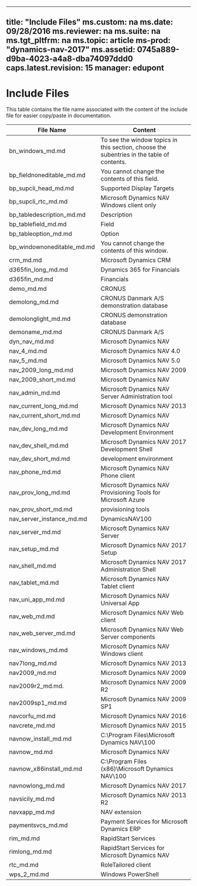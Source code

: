 
---
title: "Include Files"
ms.custom: na
ms.date: 09/28/2016
ms.reviewer: na
ms.suite: na
ms.tgt_pltfrm: na
ms.topic: article
ms-prod: "dynamics-nav-2017"
ms.assetid: 0745a889-d9ba-4023-a4a8-dba74097ddd0
caps.latest.revision: 15
manager: edupont
---

# Include Files

This table contains the file name associated with the content of the include file for easier copy/paste in documentation.

|File Name   |Content  |
|------------|---------|
|bn_windows_md.md|To see the window topics in this section, choose the subentries in the table of contents.|
|bp_fieldnoneditable_md.md|You cannot change the contents of this field.|
|bp_supcli_head_md.md|Supported Display Targets|
|bp_supcli_rtc_md.md|Microsoft Dynamics NAV Windows client only|
|bp_tabledescription_md.md|Description| 
|bp_tablefield_md.md|Field|
|bp_tableoption_md.md|Option|
|bp_windownoneditable_md.md|You cannot change the contents of this window.|
|crm_md.md|Microsoft Dynamics CRM|
|d365fin_long_md.md|Dynamics 365 for Financials|
|d365fin_md.md|Financials|
|demo_md.md|CRONUS|
|demolong_md.md|CRONUS Danmark A/S demonstration database|
|demolonglight_md.md|CRONUS demonstration database|
|demoname_md.md|CRONUS Danmark A/S|
|dyn_nav_md.md|Microsoft Dynamics NAV|
|nav_4_md.md|Microsoft Dynamics NAV 4.0|
|nav_5_md.md|Microsoft Dynamics NAV 5.0|
|nav_2009_long_md.md|Microsoft Dynamics NAV 2009|
|nav_2009_short_md.md|Microsoft Dynamics NAV|
|nav_admin_md.md|Microsoft Dynamics NAV Server Administration tool|
|nav_current_long_md.md|Microsoft Dynamics NAV 2013|
|nav_current_short_md.md|Microsoft Dynamics NAV|
|nav_dev_long_md.md|Microsoft Dynamics NAV Development Environment|
|nav_dev_shell_md.md|Microsoft Dynamics NAV 2017 Development Shell|
|nav_dev_short_md.md|development environment|
|nav_phone_md.md|Microsoft Dynamics NAV Phone client|
|nav_prov_long_md.md|Microsoft Dynamics NAV Provisioning Tools for Microsoft Azure|
|nav_prov_short_md.md|provisioning tools|
|nav_server_instance_md.md|DynamicsNAV100|
|nav_server_md.md|Microsoft Dynamics NAV Server|
|nav_setup_md.md|Microsoft Dynamics NAV 2017 Setup|
|nav_shell_md.md|Microsoft Dynamics NAV 2017 Administration Shell|
|nav_tablet_md.md|Microsoft Dynamics NAV Tablet client|
|nav_uni_app_md.md|Microsoft Dynamics NAV Universal App|
|nav_web_md.md|Microsoft Dynamics NAV Web client|
|nav_web_server_md.md|Microsoft Dynamics NAV Web Server components|
|nav_windows_md.md|Microsoft Dynamics NAV Windows client|
|nav7long_md.md|Microsoft Dynamics NAV 2013|
|nav2009_md.md|Microsoft Dynamics NAV 2009|
|nav2009r2_md.md.|Microsoft Dynamics NAV 2009 R2|
|nav2009sp1_md.md|Microsoft Dynamics NAV 2009 SP1|
|navcorfu_md.md|Microsoft Dynamics NAV 2016|
|navcrete_md.md|Microsoft Dynamics NAV 2015|
|navnow_install_md.md|C:\\Program Files\\Microsoft Dynamics NAV\\100|
|navnow_md.md|Microsoft Dynamics NAV|
|navnow_x86install_md.md|C:\\Program Files \(x86\)\\Microsoft Dynamics NAV\\100|
|navnowlong_md.md|Microsoft Dynamics NAV 2017|
|navsicily_md.md|Microsoft Dynamics NAV 2013 R2|
|navxapp_md.md|NAV extension|
|paymentsvcs_md.md|Payment Services for Microsoft Dynamics ERP|
|rim_md.md|RapidStart Services|
|rimlong_md.md|RapidStart Services for Microsoft Dynamics NAV|
|rtc_md.md|RoleTailored client|
|wps_2_md.md|Windows PowerShell|
